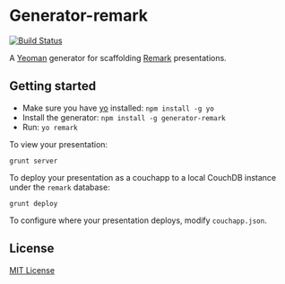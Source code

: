 # Generator-remark
[![Build Status](https://secure.travis-ci.org/garbados/generator-remark.png?branch=master)](https://travis-ci.org/garbados/generator-remark)

A [Yeoman](http://yeoman.io/) generator for scaffolding [Remark](http://gnab.github.io/remark) presentations.

## Getting started
- Make sure you have [yo](https://github.com/yeoman/yo) installed:
    `npm install -g yo`
- Install the generator: `npm install -g generator-remark`
- Run: `yo remark`

To view your presentation: 

    grunt server

To deploy your presentation as a couchapp to a local CouchDB instance under the `remark` database:

    grunt deploy

To configure where your presentation deploys, modify `couchapp.json`.

## License
[MIT License](http://en.wikipedia.org/wiki/MIT_License)
